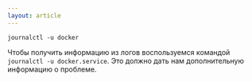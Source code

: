 ```yaml
---
layout: article
---
```

```
journalctl -u docker
```

Чтобы получить информацию из логов воспользуемся командой `journalctl -u docker.service`. Это должно дать нам дополнительную информацию о проблеме.
